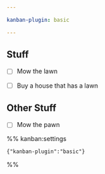 ```yaml
---

kanban-plugin: basic

---
```


## Stuff

- [ ] Mow the lawn
- [ ] Buy a house that has a lawn


## Other Stuff

- [ ] Mow the pawn




%% kanban:settings
```
{"kanban-plugin":"basic"}
```
%%